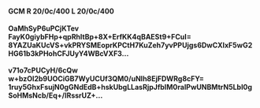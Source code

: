 #### GCM R 20/0c/400 L 20/0c/400
**OaMhSyP6uPCjKTev**<br/>**FayK0giybFHp+qpRhltBp+8X+ErfKK4qBAESt9+FCuI=**<br/>**8YAZUaKUcVS+vkPRYSMEoprKPCtH7KuZeh7yvPPUjgs6DwCXIxF5wG2HG61b3kPHohCFJUyY4WBcVXF3...**<br/><br/>
**v71o7cPUCyH/6cQw**<br/>**w+bzOI2b9UOCiGB7WyUCUf3QM0/uNlh8EjFDWRg8cFY=**<br/>**1ruy5GhxFsujN0gGNdEdB+hskUbgLLasRjpJfbIM0raIPwUNBMtrN5Lbl0gSoHMsNcb/Eq+/IRssrUZ+...**